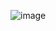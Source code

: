 ![image](https://github.com/Geoxor/minecraft-darkmode/assets/34042825/b34d9bcd-1a3b-4d54-843a-d5c6d877f68d)
